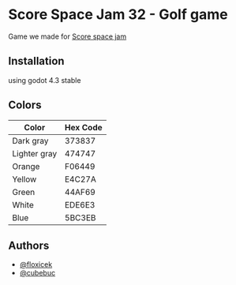 # Score Space Jam 32 - Golf game
Game we made for [Score space jam](https://itch.io/jam/scorejam32)

## Installation

using godot 4.3 stable
## Colors

| Color        | Hex Code |
| ------------ | -------- |
| Dark gray    | 373837   |
| Lighter gray | 474747   |
| Orange       | F06449   |
| Yellow       | E4C27A   |
| Green        | 44AF69   |
| White        | EDE6E3   |
| Blue         | 5BC3EB   |

## Authors

- [@floxicek](https://www.github.com/floxicek)
- [@cubebuc](https://www.github.com/cubebuc)

